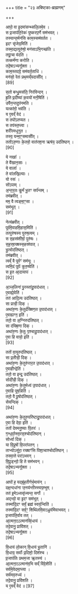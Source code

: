 +++
title = "२३ अबिष्टका-ब्राह्मणम्"

+++

आपो॒ वा इ॒दमा॑सन्थ्सलि॒लमे॒व ।  
स प्र॒जाप॑ति॒रेकः॑ पुष्करप॒र्णे सम॑भवत् ।  
तस्यान्त॒र्मन॑सि काम॒स्सम॑वर्तत ।  
इदꣳ सृ॑जेय॒मिति॑ ।  
तस्मा॒द्यत्पुरु॑षो॒ मन॑साऽभि॒गच्छ॑ति ।  
तद्वा॒चा व॑दति ।  
तत्कर्म॑णा करोति ।  
तदे॒षाऽभ्यनू᳚क्ता ।  
काम॒स्तदग्रे॒ सम॑वर्त॒ताधि॑ ।  
मन॑सो॒ रेतः॑ प्रथ॒मय्ँयदासी᳚त् ।  
[89]




स॒तो बन्धु॒मस॑ति॒ निर॑विन्दन् ।  
हृ॒ति प्र॒दीष्या॑ क॒वयो॑ मनी॒षेति॑ ।  
उपै॑न॒न्तदुप॑नमति ।  
यत्का॑मो॒ भव॑ति ।  
य ए॒वव्ँ वेद॑ ।  
स तपो॑ऽतप्यत ।  
स तप॑स्त॒प्त्वा ।  
शरी॑रमधूनुत ।  
तस्य॒ यन्मा॒ꣳ॒समासी᳚त् ।  
ततो॑ऽरु॒णाः के॒तवो॒ वात॑रश॒ना ऋष॑य॒ उद॑तिष्ठन् ।  
[90]




ये नखाः᳚ ।  
ते वै॑खान॒साः ।  
ये वालाः᳚ ।  
ते वा॑लखि॒ल्याः ।  
यो रसः॑ ।  
सो॑ऽपाम् ।  
अ॒न्त॒र॒तः कू॒र्मं भू॒तꣳ सर्प॑न्तम् ।  
तम॑ब्रवीत् ।  
मम॒ वै त्वङ्मा॒ꣳ॒सा ।  
सम॑भूत् ।  
[91]




नेत्य॑ब्रवीत् ।  
पूर्व॑मे॒वाहमि॒हास॒मिति॑ ।  
तत्पुरु॑षस्य पुरुष॒त्वम् ।  
स स॒हस्र॑शीर्षा॒ पुरु॑षः ।  
स॒ह॒स्रा॒ख्षस्स॒हस्र॑पात् ।  
भू॒त्वोद॑तिष्ठत् ।  
तम॑ब्रवीत् ।  
त्वव्ँ वै पूर्वꣳ॑ सम॑भूः ।  
त्वमि॒दं पूर्वः॑ कुरु॒ष्वेति॑ ।  
स इ॒त आ॒दायापः॑ ।  
[92]




अ॒ञ्ज॒लिना॑ पु॒रस्ता॑दु॒पाद॑धात् ।  
ए॒वाह्ये॒वेति॑ ।  
तत॑ आदि॒त्य उद॑तिष्ठत् ।  
सा प्राची॒ दिक् ।  
अथा॑रु॒णः के॒तुर्द॑ख्षिण॒त उ॒पाद॑धात् ।  
ए॒वाह्यग्न॒ इति॑ ।  
ततो॒ वा अ॒ग्निरुद॑तिष्ठत् ।  
सा द॑ख्षि॒णा दिक् ।  
अथा॑रु॒णः के॒तुः प॒श्चादु॒पाद॑धात् ।  
ए॒वा हि वायो॒ इति॑ ।  
[93]




ततो॑ वा॒युरुद॑तिष्ठत् ।  
सा प्र॒तीची॒ दिक् ।  
अथा॑रु॒णः के॒तुरु॑त्तर॒त उ॒पाद॑धात् ।  
ए॒वाहीन्द्रेति॑ ।  
ततो॒ वा इन्द्र॒ उद॑तिष्ठत् ।  
सोदी॑ची॒ दिक् ।  
अथा॑रु॒णः के॒तुर्मध्य॑ उ॒पाद॑धात् ।  
ए॒वाहि पूष॒न्निति॑ ।  
ततो॒ वै पू॒षोद॑तिष्ठत् ।  
सेयन्दिक् ।  
[94]




अथा॑रु॒णः के॒तुरु॒परि॑ष्टादु॒पाद॑धात् ।  
ए॒वा हि देवा॒ इति॑ ।  
ततो॑ देवमनु॒ष्याः पि॒तरः॑ ।  
ग॒न्ध॒र्वा॒फ्स॒रस॒श्चोद॑तिष्ठन् ।  
सोर्ध्वा दिक् ।  
या वि॒प्रुषो॑ वि॒परा॑पतन् ।  
ताभ्योऽसु॑रा॒ रख्षाꣳ॑सि पिशा॒चाश्चोद॑तिष्ठन् ।  
तस्मा॒त्ते परा॑ऽभवन् ।  
वि॒प्रुड्भ्यो॒ हि ते सम॑भवन् ।  
तदे॒षाऽभ्यनू᳚क्ता ।  
[95]




आपो॑ ह॒ यद्बृ॑ह॒तीर्गर्भ॒माय॑न् ।  
दक्ष॒न्दधा॑ना ज॒नय॑न्तीस्स्वय॒म्भुम् ।  
तत॑ इ॒मेऽध्यसृ॑ज्यन्त॒ सर्गाः᳚ ।  
अद्भ्यो॒ वा इ॒दꣳ सम॑भूत् ।  
तस्मा॑दि॒दꣳ सर्वं॒ ब्रह्म॑ स्वयं॒भ्विति॑ ।  
तस्मा॑दि॒दꣳ सर्व॒ꣳ॒ शिथि॑लमि॒वाऽध्रुव॑मिवाभवत् ।  
प्र॒जाप॑ति॒र्वाव तत् ।  
आ॒त्मना॒ऽऽत्मान॑व्विं॒धाय॑ ।  
तदे॒वानु॒ प्रावि॑शत् ।  
तदे॒षाऽभ्यनू᳚क्ता ।  
[96]




वि॒धाय॑ लो॒कान् वि॒धाय॑ भू॒तानि॑ ।  
वि॒धाय॒ सर्वाः᳚ प्र॒दिशो॒ दिश॑श्च ।  
प्र॒जाप॑तिः प्रथम॒जा ऋ॒तस्य॑ ।  
आ॒त्मना॒ऽऽत्मान॑म॒भि सव्ँ वि॑वे॒शेति॑ ।  
सर्व॑मे॒वेदमा॒प्त्वा ।  
सर्व॑मव॒रुध्य॑ ।  
तदे॒वानु॒ प्रवि॑शति ।  
य ए॒वव्ँ वेद॑ ॥ [97]

